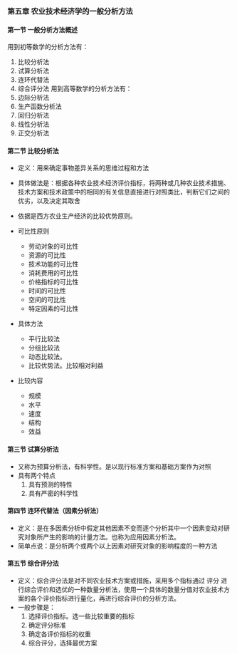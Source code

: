 ### 第五章 农业技术经济学的一般分析方法
#### 第一节 一般分析方法概述
用到初等数学的分析方法有：
1. 比较分析法
2. 试算分析法
3. 连环代替法
4. 综合评分法
用到高等数学的分析方法有：
1. 边际分析法
2. 生产函数分析法
3. 回归分析法
4. 线性分析法
5. 正交分析法

#### 第二节 比较分析法
* 定义：用来确定事物差异关系的思维过程和方法
* 具体做法是：根据各种农业技术经济评价指标，将两种或几种农业技术措施、技术方案和技术政策中的相同的有关信息直接进行对照类比，判断它们之间的优劣，以及决定其取舍
* 依据是西方农业生产经济的比较优势原则。

* 可比性原则
  * 劳动对象的可比性
  * 资源的可比性
  * 技术功能的可比性
  * 消耗费用的可比性
  * 价格指标的可比性
  * 时间的可比性
  * 空间的可比性
  * 特定因素的可比性

* 具体方法
  * 平行比较法
  * 分组比较法
  * 动态比较法。
  * 比较优势法。比较相对利益

* 比较内容
  * 规模
  * 水平
  * 速度
  * 结构
  * 效益

#### 第三节 试算分析法
* 又称为预算分析法，有科学性。是以现行标准方案和基础方案作为对照
* 具有两个特点
  1. 具有预测的特性
  2. 具有严密的科学性

#### 第四节 连环代替法（因素分析法）
* 定义：是在多因素分析中假定其他因素不变而逐个分析其中一个因素变动对研究对象所产生的影响的计量方法。也称为应用因素分析法。
* 简单点说：是分析两个或两个以上因素对研究对象的影响程度的一种方法

#### 第五节 综合评分法
* 定义：综合评分法是对不同农业技术方案或措施，采用多个指标通过 评分 进行综合评价和选优的一种数量分析法，使用一个具体的数量分值对农业技术方案的各个评价指标进行量化，再进行综合评价的分析方法。
* 一般步骤是：
  1. 选择评价指标。选一些比较重要的指标
  2. 确定评分标准
  3. 确定各评价指标的权重
  4. 综合评分，选择最优方案